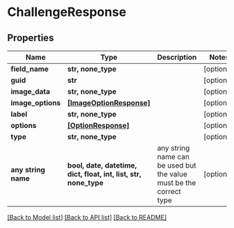 # ChallengeResponse


## Properties
Name | Type | Description | Notes
------------ | ------------- | ------------- | -------------
**field_name** | **str, none_type** |  | [optional] 
**guid** | **str** |  | [optional] 
**image_data** | **str, none_type** |  | [optional] 
**image_options** | [**[ImageOptionResponse]**](ImageOptionResponse.md) |  | [optional] 
**label** | **str, none_type** |  | [optional] 
**options** | [**[OptionResponse]**](OptionResponse.md) |  | [optional] 
**type** | **str, none_type** |  | [optional] 
**any string name** | **bool, date, datetime, dict, float, int, list, str, none_type** | any string name can be used but the value must be the correct type | [optional]

[[Back to Model list]](../README.md#documentation-for-models) [[Back to API list]](../README.md#documentation-for-api-endpoints) [[Back to README]](../README.md)



